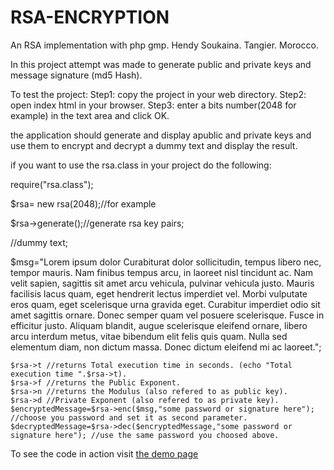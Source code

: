 # RSA-ENCRYPTION
An RSA implementation with php gmp.
Hendy Soukaina.
Tangier.
Morocco.


In this project attempt was made to generate public and private keys and message signature (md5 Hash).

To test the project:
Step1: copy the project in your web directory.
Step2: open index html in your browser.
Step3: enter a bits number(2048 for example) in the text area and click OK.

the application should generate and display apublic and private keys and use them to encrypt and decrypt a dummy text
and display the result.

if you want to use the rsa.class  in your project do the following:

require("rsa.class");

$rsa= new rsa(2048);//for example

$rsa->generate();//generate rsa key pairs;

//dummy text;

$msg="Lorem ipsum dolor Curabiturat dolor sollicitudin, tempus libero nec, tempor mauris. Nam finibus tempus arcu, in laoreet nisl tincidunt ac. Nam velit sapien, sagittis sit amet arcu vehicula, pulvinar vehicula justo. Mauris facilisis lacus quam, eget hendrerit lectus imperdiet vel. Morbi vulputate eros quam, eget scelerisque urna gravida eget. Curabitur imperdiet odio sit amet sagittis ornare. Donec semper quam vel posuere scelerisque. Fusce in efficitur justo. Aliquam blandit, augue scelerisque eleifend ornare, libero arcu interdum metus, vitae bibendum elit felis quis quam. Nulla sed elementum diam, non dictum massa. Donec dictum eleifend mi ac laoreet.";
    
    $rsa->t //returns Total execution time in seconds. (echo "Total execution time ".$rsa->t).
    $rsa->f //returns the Public Exponent.
    $rsa->n //returns the Modulus (also refered to as public key).
    $rsa->d //Private Exponent (also refered to as private key).
    $encryptedMessage=$rsa->enc($msg,"some password or signature here"); //choose you password and set it as second parameter.
    $decryptedMessage=$rsa->dec($encryptedMessage,"some password or signature here"); //use the same password you choosed above.    
 
  To see the code in action visit [the demo page](http://rsademo.orgfree.com/)
